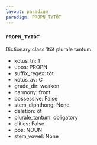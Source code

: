 ```yaml
---
layout: paradigm
paradigm: PROPN_TYTÖT
---
```

### ` PROPN_TYTÖT `

Dictionary class 1töt plurale tantum
* kotus_tn: 1
* upos: PROPN
* suffix_regex: töt
* kotus_av: C
* grade_dir: weaken
* harmony: front
* possessive: False
* stem_diphthong: None
* deletion: öt
* plurale_tantum: obligatory
* clitics: False
* pos: NOUN
* stem_vowel: None
